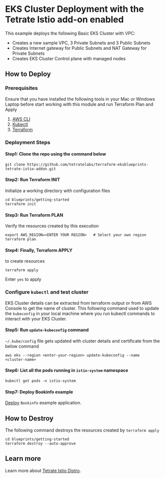 # EKS Cluster Deployment with the Tetrate Istio add-on enabled

This example deploys the following Basic EKS Cluster with VPC:

- Creates a new sample VPC, 3 Private Subnets and 3 Public Subnets
- Creates Internet gateway for Public Subnets and NAT Gateway for Private Subnets
- Creates EKS Cluster Control plane with managed nodes

## How to Deploy

### Prerequisites

Ensure that you have installed the following tools in your Mac or Windows Laptop before start working with this module and run Terraform Plan and Apply

1. [AWS CLI](https://docs.aws.amazon.com/cli/latest/userguide/install-cliv2.html)
2. [Kubectl](https://Kubernetes.io/docs/tasks/tools/)
3. [Terraform](https://learn.hashicorp.com/tutorials/terraform/install-cli)

### Deployment Steps

#### Step1: Clone the repo using the command below

```shell script
git clone https://github.com/tetratelabs/terraform-eksblueprints-tetrate-istio-addon.git
```

#### Step2: Run Terraform INIT

Initialize a working directory with configuration files

```shell script
cd blueprints/getting-started
terraform init
```

#### Step3: Run Terraform PLAN

Verify the resources created by this execution

```shell script
export AWS_REGION=<ENTER YOUR REGION>   # Select your own region
terraform plan
```

#### Step4: Finally, Terraform APPLY

to create resources

```shell script
terraform apply
```

Enter `yes` to apply

### Configure `kubectl` and test cluster

EKS Cluster details can be extracted from terraform output or from AWS Console to get the name of cluster.
This following command used to update the `kubeconfig` in your local machine where you run kubectl commands to interact with your EKS Cluster.

#### Step5: Run `update-kubeconfig` command

`~/.kube/config` file gets updated with cluster details and certificate from the below command

```shell script
aws eks --region <enter-your-region> update-kubeconfig --name <cluster-name>
```

#### Step6: List all the pods running in `istio-system` namespace

```shell script
kubectl get pods -n istio-system
```

#### Step7: Deploy Bookinfo example

[Deploy](https://istio.io/latest/docs/examples/bookinfo/) `Bookinfo` example application.

## How to Destroy

The following command destroys the resources created by `terraform apply`

```shell script
cd blueprints/getting-started
terraform destroy --auto-approve
```

## Learn more

Learn more about [Tetrate Istio Distro](https://istio.tetratelabs.io/).
